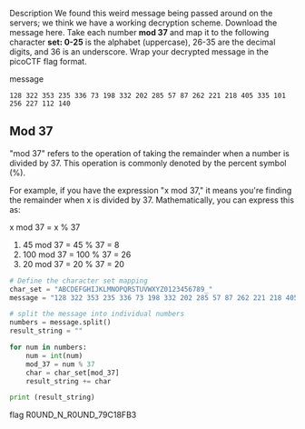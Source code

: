 Description
We found this weird message being passed around on the servers; we think we have a working decryption scheme.
Download the message here.
Take each number **mod 37** and map it to the following character **set: 0-25** is the alphabet (uppercase), 26-35 are the decimal digits, and 36 is an underscore.
Wrap your decrypted message in the picoCTF flag format.

message
```
128 322 353 235 336 73 198 332 202 285 57 87 262 221 218 405 335 101 256 227 112 140 
```

## Mod 37
"mod 37" refers to the operation of taking the remainder when a number is divided by 37. This operation is commonly denoted by the percent symbol (%). 

For example, if you have the expression "x mod 37," it means you're finding the remainder when x is divided by 37. Mathematically, you can express this as:

x mod 37 = x % 37

1. 45 mod 37 = 45 % 37 = 8
2. 100 mod 37 = 100 % 37 = 26
3. 20 mod 37 = 20 % 37 = 20

```python
# Define the character set mapping
char_set = "ABCDEFGHIJKLMNOPQRSTUVWXYZ0123456789_"
message = "128 322 353 235 336 73 198 332 202 285 57 87 262 221 218 405 335 101 256 227 112 140 "

# split the message into individual numbers
numbers = message.split()
result_string = ""

for num in numbers:
    num = int(num)
    mod_37 = num % 37
    char = char_set[mod_37]
    result_string += char

print (result_string)
```
flag R0UND_N_R0UND_79C18FB3
